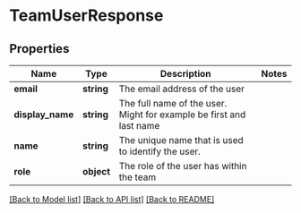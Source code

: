 # TeamUserResponse

## Properties
Name | Type | Description | Notes
------------ | ------------- | ------------- | -------------
**email** | **string** | The email address of the user | 
**display_name** | **string** | The full name of the user. Might for example be first and last name | 
**name** | **string** | The unique name that is used to identify the user. | 
**role** | **object** | The role of the user has within the team | 

[[Back to Model list]](../README.md#documentation-for-models) [[Back to API list]](../README.md#documentation-for-api-endpoints) [[Back to README]](../README.md)


